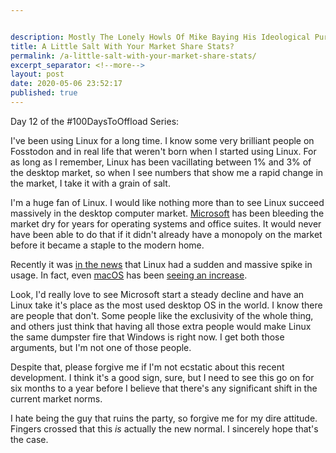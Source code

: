 ```yaml
---


description: Mostly The Lonely Howls Of Mike Baying His Ideological Purity At The Moon
title: A Little Salt With Your Market Share Stats?
permalink: /a-little-salt-with-your-market-share-stats/
excerpt_separator: <!--more-->
layout: post
date: 2020-05-06 23:52:17
published: true
---
```


Day 12 of the #100DaysToOffload Series:

I've been using Linux for a long time. I know some very brilliant people on Fosstodon and in real life that weren't born when I started using Linux. For as long as I remember, Linux has been vacillating between 1% and 3% of the desktop market, so when I see numbers that show me a rapid change in the market, I take it with a grain of salt. 

<!--more-->

I'm a huge fan of Linux. I would like nothing more than to see Linux succeed massively in the desktop computer market. [Microsoft](https://microsoft.com) has been bleeding the market dry for years for operating systems and office suites. It would never have been able to do that if it didn't already have a monopoly on the market before it became a staple to the modern home.

Recently it was [in the news](https://www.omgubuntu.co.uk/2020/05/linux-marketshare-april-2020) that Linux had a sudden and massive spike in usage. In fact, even [macOS](https://www.apple.com/macos) has been [seeing an increase](https://www.computerworld.com/article/3199373/windows-by-the-numbers-windows-share-shrinks-linux-surges-wait-linux.html). 

Look, I'd really love to see Microsoft start a steady decline and have an Linux take it's place as the most used desktop OS in the world. I know there are people that don't. Some people like the exclusivity of the whole thing, and others just think that having all those extra people would make Linux the same dumpster fire that Windows is right now. I get both those arguments, but I'm not one of those people.

Despite that, please forgive me if I'm not ecstatic about this recent development. I think it's a good sign, sure, but I need to see this go on for six months to a year before I believe that there's any significant shift in the current market norms. 

I hate being the guy that ruins the party, so forgive me for my dire attitude. Fingers crossed that this _is_ actually the new normal. I sincerely hope that's the case.